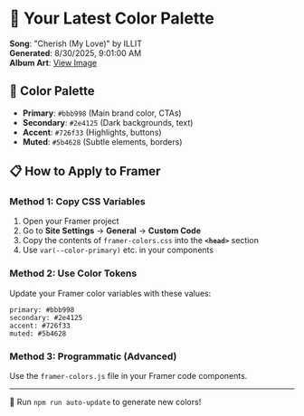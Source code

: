 # 🎨 Your Latest Color Palette

**Song**: "Cherish (My Love)" by ILLIT  
**Generated**: 8/30/2025, 9:01:00 AM  
**Album Art**: [View Image](https://lastfm.freetls.fastly.net/i/u/300x300/c612307ba29c583a3ed6b58cecc0ea03.jpg)

## 🎨 Color Palette
- **Primary**: `#bbb998` (Main brand color, CTAs)
- **Secondary**: `#2e4125` (Dark backgrounds, text)  
- **Accent**: `#726f33` (Highlights, buttons)
- **Muted**: `#5b4628` (Subtle elements, borders)

## 📋 How to Apply to Framer

### Method 1: Copy CSS Variables
1. Open your Framer project
2. Go to **Site Settings** → **General** → **Custom Code**
3. Copy the contents of `framer-colors.css` into the **`<head>`** section
4. Use `var(--color-primary)` etc. in your components

### Method 2: Use Color Tokens
Update your Framer color variables with these values:
```
primary: #bbb998
secondary: #2e4125
accent: #726f33
muted: #5b4628
```

### Method 3: Programmatic (Advanced)
Use the `framer-colors.js` file in your Framer code components.

---
🔄 Run `npm run auto-update` to generate new colors!